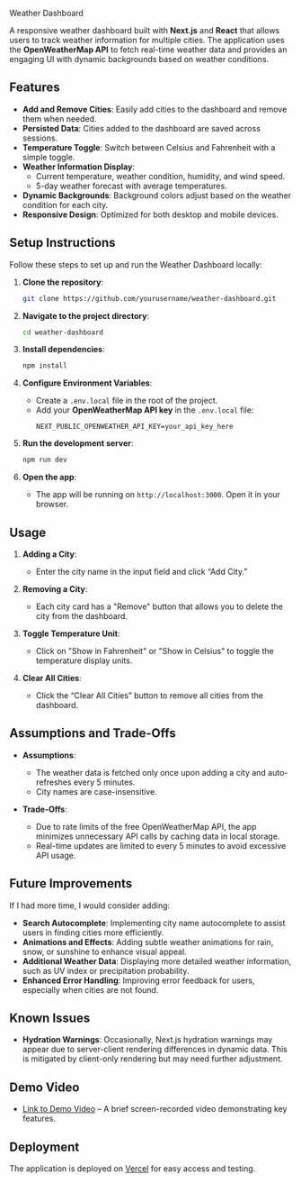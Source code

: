 Weather Dashboard

A responsive weather dashboard built with **Next.js** and **React** that allows users to track weather information for multiple cities. The application uses the **OpenWeatherMap API** to fetch real-time weather data and provides an engaging UI with dynamic backgrounds based on weather conditions.

## Features

- **Add and Remove Cities**: Easily add cities to the dashboard and remove them when needed.
- **Persisted Data**: Cities added to the dashboard are saved across sessions.
- **Temperature Toggle**: Switch between Celsius and Fahrenheit with a simple toggle.
- **Weather Information Display**:
  - Current temperature, weather condition, humidity, and wind speed.
  - 5-day weather forecast with average temperatures.
- **Dynamic Backgrounds**: Background colors adjust based on the weather condition for each city.
- **Responsive Design**: Optimized for both desktop and mobile devices.

## Setup Instructions

Follow these steps to set up and run the Weather Dashboard locally:

1. **Clone the repository**:
    ```bash
    git clone https://github.com/yourusername/weather-dashboard.git
    ```
   
2. **Navigate to the project directory**:
    ```bash
    cd weather-dashboard
    ```

3. **Install dependencies**:
    ```bash
    npm install
    ```

4. **Configure Environment Variables**:
   - Create a `.env.local` file in the root of the project.
   - Add your **OpenWeatherMap API key** in the `.env.local` file:
     ```plaintext
     NEXT_PUBLIC_OPENWEATHER_API_KEY=your_api_key_here
     ```

5. **Run the development server**:
    ```bash
    npm run dev
    ```

6. **Open the app**:
   - The app will be running on `http://localhost:3000`. Open it in your browser.

## Usage

1. **Adding a City**:
   - Enter the city name in the input field and click “Add City.”
   
2. **Removing a City**:
   - Each city card has a "Remove" button that allows you to delete the city from the dashboard.
   
3. **Toggle Temperature Unit**:
   - Click on "Show in Fahrenheit" or "Show in Celsius" to toggle the temperature display units.

4. **Clear All Cities**:
   - Click the “Clear All Cities” button to remove all cities from the dashboard.

## Assumptions and Trade-Offs

- **Assumptions**:
  - The weather data is fetched only once upon adding a city and auto-refreshes every 5 minutes.
  - City names are case-insensitive.
  
- **Trade-Offs**:
  - Due to rate limits of the free OpenWeatherMap API, the app minimizes unnecessary API calls by caching data in local storage.
  - Real-time updates are limited to every 5 minutes to avoid excessive API usage.

## Future Improvements

If I had more time, I would consider adding:
- **Search Autocomplete**: Implementing city name autocomplete to assist users in finding cities more efficiently.
- **Animations and Effects**: Adding subtle weather animations for rain, snow, or sunshine to enhance visual appeal.
- **Additional Weather Data**: Displaying more detailed weather information, such as UV index or precipitation probability.
- **Enhanced Error Handling**: Improving error feedback for users, especially when cities are not found.

## Known Issues

- **Hydration Warnings**: Occasionally, Next.js hydration warnings may appear due to server-client rendering differences in dynamic data. This is mitigated by client-only rendering but may need further adjustment.

## Demo Video

- [Link to Demo Video](https://drive.google.com/file/d/1rY1b7n8pqkIS_K_jAAHhwG5ugsE1bo4-/view?usp=sharing) – A brief screen-recorded video demonstrating key features.

## Deployment

The application is deployed on [Vercel](https://weather-dashboard-tan-one.vercel.app/) for easy access and testing.
